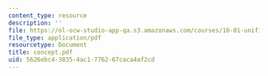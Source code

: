 ```yaml
---
content_type: resource
description: ''
file: https://ol-ocw-studio-app-qa.s3.amazonaws.com/courses/16-01-unified-engineering-i-ii-iii-iv-fall-2005-spring-2006/5626ebc438354ac1776267caca4af2cd_concept.pdf
file_type: application/pdf
resourcetype: Document
title: concept.pdf
uid: 5626ebc4-3835-4ac1-7762-67caca4af2cd
---
```

